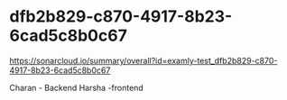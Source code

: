 # dfb2b829-c870-4917-8b23-6cad5c8b0c67
https://sonarcloud.io/summary/overall?id=examly-test_dfb2b829-c870-4917-8b23-6cad5c8b0c67


Charan - Backend 
Harsha -frontend
